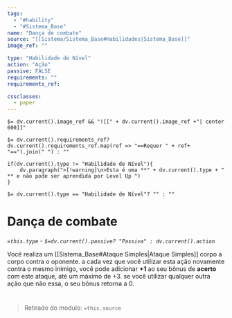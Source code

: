 ```yaml
---
tags:
  - "#hability"
  - "#Sistema_Base"
name: "Dança de combate"
source: "[[Sistema/Sistema_Base#Habilidades|Sistema_Base]]"
image_ref: ""

type: "Habilidade de Nível"
action: "Ação"
passive: FALSE
requirements: ""
requirements_ref:  

cssclasses:
  - paper
---
```

`$= dv.current().image_ref && "![[" + dv.current().image_ref +"| center 600]]"`


`$= dv.current().requirements_ref? dv.current().requirements_ref.map(ref => "==Requer " + ref+ "==").join(" ") : ""`

```dataviewjs
if(dv.current().type != "Habilidade de Nível"){
	dv.paragraph(">[!warning]\n>Esta é uma **" + dv.current().type + " ** e não pode ser aprendida por Level Up ")
}
```


`$= dv.current().type == "Habilidade de Nível"? "" : ""`
# Dança de combate
*`=this.type` - `$=dv.current().passive? "Passiva" : dv.current().action`*

Você realiza um [[Sistema_Base#Ataque Simples|Ataque Simples]] corpo a corpo contra o oponente. a cada vez que você utilizar esta ação novamente contra o mesmo inimigo, você pode adicionar **+1** ao seu bônus de **acerto** com este ataque, até um máximo de +3. se você utilizar qualquer outra ação que não essa, o seu bônus retorna a 0.


#
> Retirado do modulo: `=this.source`